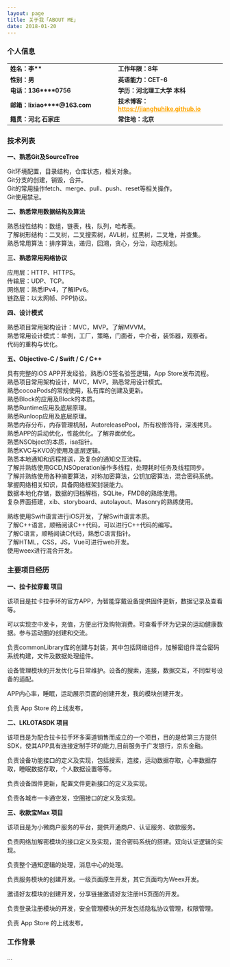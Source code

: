 ```yaml
---
layout: page
title: 关于我「ABOUT ME」 
date: 2018-01-20
---
```


<h3>个人信息</h3> 

<table style="margin-left: auto; margin-right: auto;text-align:left;border-width:0;">
	<tr>
		<td style="width:50%;border-color:white;font-weight:bold;font-size:14px;">
			<!--左侧内容-->
			姓名：李**
		</td>
		<td style="width:50%;border-color:white;font-weight:bold;font-size:14px;">
			<!--右侧内容-->
			工作年限：8年
		</td>
	</tr>
	<tr>
		<td style="width:50%;border-color:white;font-weight:bold;font-size:14px;">
			<!--左侧内容-->
			性别：男
		</td>
		<td style="width:50%;border-color:white;font-weight:bold;font-size:14px;">
			<!--右侧内容-->
			英语能力：CET-6
		</td>
	</tr>
	<tr>
		<td style="width:50%;border-color:white;font-weight:bold;font-size:14px;">
			<!--左侧内容-->
			电话：136****0756
		</td>
		<td style="width:50%;border-color:white;font-weight:bold;font-size:14px;">
			<!--右侧内容-->
			学历：河北理工大学 本科
		</td>
	</tr>
	<tr>
		<td style="width:50%;border-color:white;font-weight:bold;font-size:14px;">
			<!--左侧内容-->
			邮箱：lixiao****@163.com
		</td>
		<td style="width:50%;border-color:white;font-weight:bold;font-size:14px;">
			<!--右侧内容-->
			技术博客：<a href="https://jianghuhike.github.io" style="color:orange">https://jianghuhike.github.io</a>
		</td>
	</tr>
	<tr>
		<td style="width:50%;border-color:white;font-weight:bold;font-size:14px;">
			<!--左侧内容-->
			籍贯：河北 石家庄
		</td>
		<td style="width:50%;border-color:white;font-weight:bold;font-size:14px;">
			<!--右侧内容-->
			常住地：北京
		</td>
	</tr>
</table>

    
<h3>技术列表</h3>

**一、熟悉Git及SourceTree**

Git环境配置，目录结构，仓库状态，相关对象。    
Git分支的创建，销毁，合并。    
Git的常用操作fetch、merge、pull、push、reset等相关操作。    
Git使用禁忌。    



**二、熟悉常用数据结构及算法**

熟悉线性结构：数组，链表，栈，队列，哈希表。    
了解树形结构：二叉树，二叉搜索树，AVL树，红黑树，二叉堆，并查集。    
熟悉常用算法：排序算法，递归，回溯，贪心，分治，动态规划。    
	
	

**三、熟悉常用网络协议**

应用层：HTTP、HTTPS。     
传输层：UDP、TCP。     
网络层：熟悉IPv4，了解IPv6。    
链路层：以太网帧、PPP协议。	  


**四、设计模式**

熟悉项目常用架构设计：MVC，MVP。了解MVVM。      
熟悉常用设计模式：单例，工厂，策略，门面者，中介者，装饰器，观察者。     
代码的重构与优化。     


**五、Objective-C / Swift / C / C++**

具有完整的iOS APP开发经验，熟悉iOS签名验签逻辑，App Store发布流程。               
熟悉项目常用架构设计，MVC，MVP。熟悉常用设计模式。         
熟悉cocoaPods的常规使用，私有库的创建及更新。       
熟悉Block的应用及Block的本质。         
熟悉Runtime应用及底层原理。        
熟悉Runloop应用及底层原理。         
熟悉内存分布，内存管理机制，AutoreleasePool，所有权修饰符，深浅拷贝。      
熟悉APP的启动优化，性能优化。了解界面优化。       
熟悉NSObject的本质，isa指针。       
熟悉KVC与KVO的使用及底层逻辑。     
熟悉本地通知和远程推送，及复杂的通知交互流程。          
了解并熟练使用GCD,NSOperation操作多线程，处理耗时任务及线程同步。       
了解并熟练使用各种摘要算法，对称加密算法，公钥加密算法，混合密码系统。     
掌握网络相关知识，具备网络框架封装能力。     
数据本地化存储，数据的归档解档，SQLite，FMDB的熟练使用。    
复杂界面搭建，xib、storyboard、autolayout、Masonry的熟练使用。     

熟练使用Swift语言进行iOS开发，了解Swift语言本质。    
了解C++语言，顺畅阅读C++代码，可以进行C++代码的编写。    
了解C语言，顺畅阅读C代码，熟悉C语言指针。    
了解HTML，CSS，JS，Vue可进行web开发。    
使用weex进行混合开发。 



<h3>主要项目经历</h3>

**一、拉卡拉穿戴 项目**

该项目是拉卡拉手环的官方APP，为智能穿戴设备提供固件更新，数据记录及查看等。

可以实现空中发卡，充值，方便出行及购物消费。可查看手环为记录的运动健康数据。参与运动圈的创建和交流。

负责commonLibrary库的创建与封装，其中包括网络组件，加解密组件混合密码系统构建，文件及数据处理组件。

设备管理模块的开发优化与日常维护。设备的搜索，连接，数据交互，不同型号设备的适配。

APP内心率，睡眠，运动展示页面的创建开发，我的模块创建开发。

负责 App Store 的上线发布。

**二、LKLOTASDK 项目**

该项目是为配合拉卡拉手环多渠道销售而成立的一个项目，目的是给第三方提供SDK，使其APP具有连接定制手环的能力,目前服务于广发银行，京东金融。

负责设备功能接口的定义及实现，包括搜索，连接，运动数据存取，心率数据存取，睡眠数据存取，个人数据设置等等。

负责设备固件更新，配置文件更新接口的定义及实现。

负责各城市一卡通空发，空圈接口的定义及实现。

**三、收款宝Max 项目**

该项目是为小微商户服务的平台，提供开通商户、认证服务、收款服务。

负责网络加解密模块的接口定义及实现，混合密码系统的搭建。双向认证逻辑的实现。

负责整个通知逻辑的处理，消息中心的处理。

负责服务模块的创建开发。一级页面原生开发，其它页面均为Weex开发。

邀请好友模块的创建开发，分享链接邀请好友注册H5页面的开发。

负责登录注册模块的开发，安全管理模块的开发包括隐私协议管理，权限管理。

负责 App Store 的上线发布。


<h3>工作背景</h3>

...

